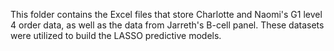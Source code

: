 <p>This folder contains the Excel files that store Charlotte and Naomi's G1 level 4 order data, as well as the data from Jarreth's B-cell panel. These datasets were utilized to build the LASSO predictive models.</p>




